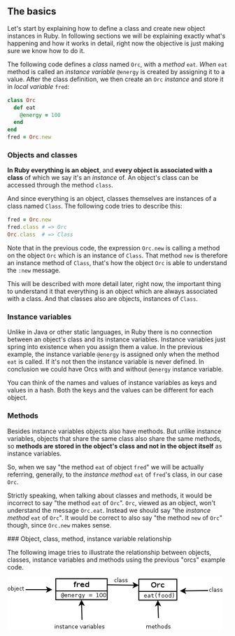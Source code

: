 
<i id="the-basics"></i>

## The basics

Let's start by explaining how to define a class and create new object instances in Ruby. In following sections we will be explaining exactly what's happening and how it works in detail, right now the objective is just making sure we know how to do it. 

The following code defines a *class* named `Orc`, with a *method* `eat`. *When* `eat` method is called an *instance variable* `@energy` is created by assigning it to a value. After the class definition, we then create an `Orc` *instance* and store it in *local variable* `fred`:

```rb
class Orc
  def eat
    @energy = 100
  end
end
fred = Orc.new
```

<!-- As you can see, we used `class` to declare a new class. 
The class defines two methods: `initialize` and `eat`. The method `initialize` is analogous to Java or JavaScript `constructor` in the sense that will be called when new instances are created. On it we define an *instance variable* called `@energy` by just assigning it a value. -->

<!--    Relationship between objects, classes, methods and variables -->



<i id="objects-and-classes"></i>

### Objects and classes

**In Ruby everything is an object**, and **every object is associated with a class** of which we say it's an *instance* of. An object's class can be accessed through the method `class`. 

And since everything is an object, classes themselves are instances of a class named `Class`. The following code tries to describe this:

```rb
fred = Orc.new
fred.class # => Orc
Orc.class  # => Class
```

Note that in the previous code, the expression `Orc.new` is calling a method on the object `Orc` which is an instance of `Class`. That method `new` is therefore an instance method of `Class`, that's how the object `Orc` is able to understand the `:new` message. 

This will be described with more detail later, right now, the important thing to understand it that everything is an object which are always associated with a class. And that classes also are objects, instances of `Class`.



<i id="instance-variables"></i>

### Instance variables

Unlike in Java or other static languages, in Ruby there is no connection between an object's class and its instance variables. Instance variables just spring into existence when you assign them a value. In the previous example, the instance variable `@energy` is assigned only when the method `eat` is called. If it's not then the instance variable is never defined. In conclusion we could have Orcs with and without `@energy` instance variable. 

You can think of the names and values of instance variables as keys and values in a hash. Both the keys and the values can be different for each object.


<i id="methods"></i>

### Methods

Besides instance variables objects also have methods. But unlike instance variables, objects that share the same class also share the same methods, so **methods are stored in the object's class and not in the object itself** as instance variables.

So, when we say "the method `eat` of object `fred`" we will be actually referring, generally, to the *instance method* `eat` of `fred`'s class, in our case `Orc`. 

Strictly speaking, when talking about classes and methods, it would be incorrect to say "the method `eat` of `Orc`". `Orc`, viewed as an object, won't understand the message `Orc.eat`. Instead we should say "the *instance method* `eat` of `Orc`". It would be correct to also say "the method `new` of `Orc`" though, since `Orc.new` makes sense.

### Object, class, method, instance variable relationship

The following image tries to illustrate the relationship between objects, classes, instance variables and methods using the previous "orcs" example code. 

![Figure instance variables, methods, classes and object relationship](diagrams/instance_variables_methods_classes_objects.png)


<!-- 

Reflection helpers

Now that you know about instance methods, this little section explains how to use two utility methods supported in ruby to inspect our object and classes methods. 

In Ruby any object supports the message `:methods` which will return the array of method names that the receiver object understand. Also, `Class` instances supports the message `:instance_methods` which will return the array of instance method names (passing false will ignore inherited instance methods). The following example try to describe these meta-programming helpers:

```

``` -->


<div class="page-break"></div>


